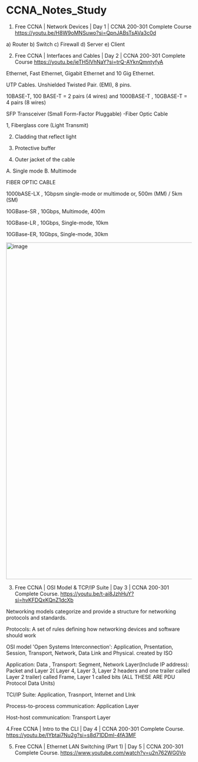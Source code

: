 # CCNA_Notes_Study

1. Free CCNA | Network Devices | Day 1 | CCNA 200-301 Complete Course https://youtu.be/H8W9oMNSuwo?si=QpnJABsTsAVa3c0d
   
a) Router
b) Switch
c) Firewall
d) Server
e) Client

2. Free CCNA | Interfaces and Cables | Day 2 | CCNA 200-301 Complete Course https://youtu.be/ieTH5lVhNaY?si=trQ-AYknQmntyfyA

Ethernet, Fast Ethernet, Gigabit Ethernet and 10 Gig Ethernet.

UTP Cables. Unshielded Twisted Pair. (EMI), 8 pins. 

10BASE-T, 100 BASE-T = 2 pairs (4 wires) and 1000BASE-T , 10GBASE-T = 4 pairs (8 wires)

SFP Transceiver (Small Form-Factor Pluggable) -Fiber Optic Cable 

1, Fiberglass core (Light Transmit)

2. Cladding that reflect light

3. Protective buffer
   
4. Outer jacket of the cable

A. Single mode B. Multimode
   
FIBER OPTIC CABLE

1000bASE-LX , 1Gbpsm single-mode or multimode or, 500m (MM) / 5km (SM)

10GBase-SR , 10Gbps, Multimode, 400m

10GBase-LR , 10Gbps, Single-mode, 10km

10GBase-ER, 10Gbps, Single-mode, 30km

<img width="1847" height="915" alt="image" src="https://github.com/user-attachments/assets/e12388c8-07fe-4dac-b940-dbb130687ab9" />


3. Free CCNA | OSI Model & TCP/IP Suite | Day 3 | CCNA 200-301 Complete Course. https://youtu.be/t-ai8JzhHuY?si=hvKFDQxKQnZ1dcXb

Networking models categorize and provide a structure for networking protocols and standards.

Protocols: A set of rules defining how networking devices and software should work 

OSI model 'Open Systems Interconnection':  Application, Prsentation, Session, Transport, Network, Data Link and Physical. created by ISO

Application: Data    , Transport: Segment,  Network Layer(Include IP address): Packet and Layer 2( Layer 4, Layer 3, Layer 2 headers and one trailer called Layer 2 trailer) called Frame, Layer 1 called bits  (ALL THESE ARE PDU Protocol Data Units)

TCI/IP Suite: Application, Trasnport, Internet and LInk 

Process-to-process communication: Application Layer

Host-host communication: Transport Layer

4.Free CCNA | Intro to the CLI | Day 4 | CCNA 200-301 Complete Course. https://youtu.be/IYbtai7Nu2g?si=s8d71DDml-4fA3MF 

5. Free CCNA | Ethernet LAN Switching (Part 1) | Day 5 | CCNA 200-301 Complete Course. https://www.youtube.com/watch?v=u2n762WG0Vo

